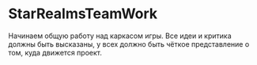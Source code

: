 # StarRealmsTeamWork
Начинаем общую работу над каркасом игры. Все идеи и критика должны быть высказаны, у всех должно быть чёткое представление о том, куда движется проект.